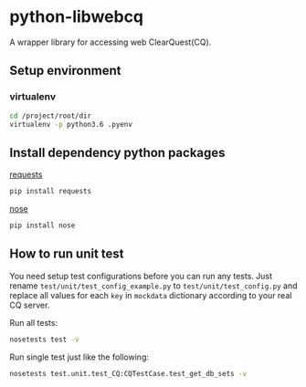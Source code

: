 # python-libwebcq

A wrapper library for accessing web ClearQuest(CQ).

## Setup environment

### virtualenv

```bash
cd /project/root/dir
virtualenv -p python3.6 .pyenv
```

## Install dependency python packages

[requests][pip-requests]

```bash
pip install requests
```

[nose][pip-nose]

```bash
pip install nose
```

## How to run unit test

You need setup test configurations before you can run any tests. Just rename `test/unit/test_config_example.py` to `test/unit/test_config.py` and replace all values for each `key` in `mockdata` dictionary according to your real CQ server.

Run all tests:

```bash
nosetests test -v
```

Run single test just like the following:

```bash
nosetests test.unit.test_CQ:CQTestCase.test_get_db_sets -v
```

<!-- links -->
[pip-requests]: http://docs.python-requests.org/en/master/
[pip-nose]: http://nose.readthedocs.io/en/latest/
